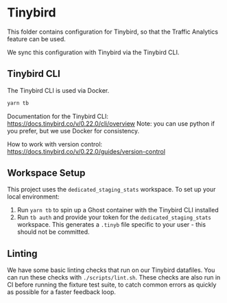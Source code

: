 # Tinybird

This folder contains configuration for Tinybird, so that the Traffic Analytics feature can be used.

We sync this configuration with Tinybird via the Tinybird CLI.

## Tinybird CLI

The Tinybird CLI is used via Docker.

```bash
yarn tb
```

Documentation for the Tinybird CLI: https://docs.tinybird.co/v/0.22.0/cli/overview
Note: you can use python if you prefer, but we use Docker for consistency.

How to work with version control: https://docs.tinybird.co/v/0.22.0/guides/version-control

## Workspace Setup

This project uses the `dedicated_staging_stats` workspace. To set up your local environment:

1. Run `yarn tb` to spin up a Ghost container with the Tinybird CLI installed
2. Run `tb auth` and provide your token for the `dedicated_staging_stats` workspace. This generates a `.tinyb` file specific to your user - this should not be committed.

## Linting

We have some basic linting checks that run on our Tinybird datafiles. You can run these checks with `./scripts/lint.sh`. These checks are also run in CI before running the fixture test suite, to catch common errors as quickly as possible for a faster feedback loop.
